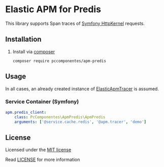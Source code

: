 # Elastic APM for Predis

This library supports Span traces of [Symfony HttpKernel](https://github.com/symfony/http-kernel) requests.

## Installation

1) Install via [composer](https://getcomposer.org/)

    ```shell script
    composer require pccomponentes/apm-predis
    ```

## Usage

In all cases, an already created instance of [ElasticApmTracer](https://github.com/zoilomora/elastic-apm-agent-php) is assumed.

### Service Container (Symfony)

```yaml
apm.predis_client:
    class: PcComponentes\ApmPredis\ApmPredis
    arguments: ['@service.cache.redis', '@apm.tracer', 'demo']
```

## License
Licensed under the [MIT license](http://opensource.org/licenses/MIT)

Read [LICENSE](LICENSE) for more information
